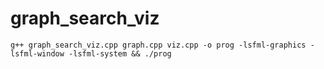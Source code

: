 # graph_search_viz

```
g++ graph_search_viz.cpp graph.cpp viz.cpp -o prog -lsfml-graphics -lsfml-window -lsfml-system && ./prog
```


